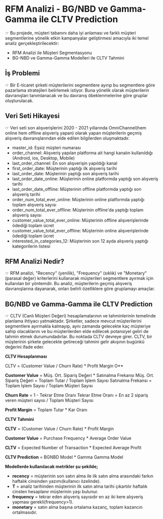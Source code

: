 # RFM Analizi - BG/NBD ve Gamma-Gamma ile CLTV Prediction
☞ Bu projede, müşteri tabanını daha iyi anlaması ve farklı müşteri segmentlerine yönelik etkin kampanyalar geliştirmesi amacıyla iki temel analiz gerçekleştirilecektir:

- RFM Analizi ile Müşteri Segmentasyonu
- BG-NBD ve Gamma-Gamma Modelleri ile CLTV Tahmini

## İş Problemi
☞ Bir E-ticaret şirketi müşterilerini segmentlere ayırıp bu segmentlere göre pazarlama stratejileri belirlemek istiyor. Buna yönelik olarak müşterilerin davranışları tanımlanacak ve bu davranış öbeklenmelerine göre gruplar oluşturulacak.

## Veri Seti Hikayesi
☞ Veri seti son alışverişlerini 2020 - 2021 yıllarında OmniChannel(hem online hem offline alışveriş yapan) olarak yapan müşterilerin geçmiş alışveriş davranışlarından elde edilen bilgilerden oluşmaktadır.

- master_id: Eşsiz müşteri numarası
- order_channel: Alışveriş yapılan platforma ait hangi kanalın kullanıldığı (Android, ios, Desktop, Mobile)
- last_order_channel: En son alışverişin yapıldığı kanal
- first_order_date: Müşterinin yaptığı ilk alışveriş tarihi
- last_order_date: Müşterinin yaptığı son alışveriş tarihi
- last_order_date_online: Müşterinin online platformda yaptığı son alışveriş tarihi
- last_order_date_offline: Müşterinin offline platformda yaptığı son alışveriş tarihi
- order_num_total_ever_online: Müşterinin online platformda yaptığı toplam alışveriş sayısı
- order_num_total_ever_offline: Müşterinin offline'da yaptığı toplam alışveriş sayısı
- customer_value_total_ever_online: Müşterinin offline alışverişlerinde ödediği toplam ücret
- customer_value_total_ever_offline: Müşterinin online alışverişlerinde ödediği toplam ücret
- interested_in_categories_12: Müşterinin son 12 ayda alışveriş yaptığı kategorilerin listesi

## RFM Analizi Nedir?
☞ RFM analizi, "Recency" (yenilik), "Frequency" (sıklık) ve "Monetary" (parasal değer) kriterlerini kullanarak müşterileri segmentlere ayırmak için kullanılan bir yöntemdir. Bu analiz, müşterilerin geçmiş alışveriş davranışlarına dayanarak, onları belirli özelliklere göre gruplamayı amaçlar.

## BG/NBD ve Gamma-Gamma ile CLTV Prediction
☞ CLTV (Canlı Müşteri Değeri) hesaplamalarının ve tahminlerinin temelinde planlama ihtiyacı yatmaktadır. Şirketler, sadece mevcut müşterilerini segmentlere ayırmakla kalmayıp, aynı zamanda gelecekte kaç müşteriye sahip olacaklarını ve bu müşterilerden elde edilecek potansiyel geliri de tahmin etmek durumundadırlar. Bu noktada CLTV devreye girer. CLTV, bir müşterinin şirkete gelecekte getireceği tahmini gelir akışının bugünkü değerini ifade eder.

**CLTV Hesaplanması**

CLTV = (Customer Value / Churn Rate) * Profit Margin O**

**Customer Value** = Müş. Ort. Sipariş Değeri * Satınalma Frekansı Müş. Ort. Sipariş Değeri = Toplam Tutar / Toplam İşlem Sayısı Satınalma Frekansı = Toplam İşlem Sayısı / Toplam Müşteri Sayısı

**Churn Rate** = 1 - Tekrar Etme Oranı Tekrar Etme Oranı = En az 2 sipariş veren müşteri sayısı / Toplam Müşteri Sayısı

**Profit Margin** = Toplam Tutar * Kar Oranı

**CLTV Tahmini**

**CLTV** = (Customer Value / Churn Rate) * Profit Margin

**Customer Value** = Purchase Frequency * Average Order Value

**CLTV** = Expected Number of Transaction * Expected Average Profit

**CLTV Prediction** = BGNBD Model * Gamma Gamma Model

**Modellerde kullanılacak metrikler şu şekilde;**
- **recency** = müşterinin son satın alma ile ilk satın alma arasındaki farkın haftalık cinsinden yazımı(kullanıcı özelinde).
- **T** = analiz tarihinden müşterinin ilk satın alma tarihi çıkartılır haftalık cinsten hesaplanır müşterinin yaşı bulunur.
- **frequency** = tekrar eden alışveriş sayısıdır en az iki kere alışveriş yapması gerekli(frequency>1).
- **monetary** = satın alma başına ortalama kazanç, toplam kazancın ortalmasıdır.









